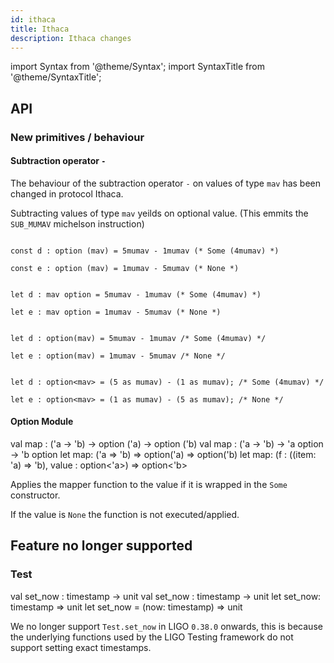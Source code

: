 ```yaml
---
id: ithaca
title: Ithaca
description: Ithaca changes
---
```


import Syntax from '@theme/Syntax';
import SyntaxTitle from '@theme/SyntaxTitle';

## API

### New primitives / behaviour

#### Subtraction operator `-`

The behaviour of the subtraction operator `-` on values of type `mav` has been changed in protocol Ithaca.

Subtracting values of type `mav` yeilds on optional value. (This emmits the `SUB_MUMAV` michelson instruction)

<Syntax syntax="pascaligo">

```pascaligo group=b

const d : option (mav) = 5mumav - 1mumav (* Some (4mumav) *)

const e : option (mav) = 1mumav - 5mumav (* None *)

```

</Syntax>
<Syntax syntax="cameligo">

```cameligo group=b

let d : mav option = 5mumav - 1mumav (* Some (4mumav) *)

let e : mav option = 1mumav - 5mumav (* None *)

```

</Syntax>
<Syntax syntax="reasonligo">

```reasonligo group=b

let d : option(mav) = 5mumav - 1mumav /* Some (4mumav) */

let e : option(mav) = 1mumav - 5mumav /* None */

```

</Syntax>
<Syntax syntax="jsligo">

```jsligo group=b

let d : option<mav> = (5 as mumav) - (1 as mumav); /* Some (4mumav) */

let e : option<mav> = (1 as mumav) - (5 as mumav); /* None */

```

</Syntax>



#### Option Module

<SyntaxTitle syntax="pascaligo">
val map : ('a -> 'b) -> option ('a) -> option ('b)
</SyntaxTitle>
<SyntaxTitle syntax="cameligo">
val map : ('a -> 'b) -> 'a option -> 'b option
</SyntaxTitle>
<SyntaxTitle syntax="reasonligo">
let map: ('a => 'b) => option('a) => option('b)
</SyntaxTitle>
<SyntaxTitle syntax="jsligo">
let map: (f : ((item: 'a) => 'b), value : option&lt;'a&gt;) => option&lt;'b&gt;
</SyntaxTitle>

Applies the mapper function to the value if it is wrapped in the `Some` constructor.

If the value is `None` the function is not executed/applied.


## Feature no longer supported


### Test

<SyntaxTitle syntax="pascaligo">
val set_now : timestamp -> unit
</SyntaxTitle>
<SyntaxTitle syntax="cameligo">
val set_now : timestamp -> unit
</SyntaxTitle>
<SyntaxTitle syntax="reasonligo">
let set_now: timestamp => unit
</SyntaxTitle>
<SyntaxTitle syntax="jsligo">
let set_now = (now: timestamp) => unit
</SyntaxTitle>

We no longer support `Test.set_now` in LIGO `0.38.0` onwards, this is because
the underlying functions used by the LIGO Testing framework do not support 
setting exact timestamps.

